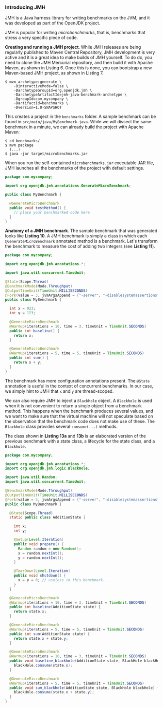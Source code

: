 ### Introducing JMH
JMH is a Java harness library for writing benchmarks on the JVM, and it was developed as part of the OpenJDK project.

JMH is popular for writing *microbenchmarks*, that is, benchmarks that stress a very specific piece of code.

**Creating and running a JMH project**. While JMH releases are being regularly published to Maven Central Repository, JMH development is very active and it is a great idea to make builds of JMH yourself. To do do, you need to clone the JMH Mercurial repository, and then build it with Apache Maven, as shown in Listing 6. Once this is done, you can bootstrap a new Maven-based JMH project, as shown in Listing 7.

```
$ mvn archetype:generate \
    -DinteractiveMode=false \
    -DarchetypeGroupId=org.openjdk.jmh \
    -DarchetypeArtifactId=jmh-java-benchmark-archetype \
    -DgroupId=com.mycompany \
    -DartifactId=benchmarks \
    -Dversion=1.0-SNAPSHOT
```

This creates a project in the `benchmarks` folder. A sample benchmark can be found in `src/main/java/MyBenchmark.java`. While we will dissect the same benchmark in a minute, we can already build the project with Apache Maven:
```
$ cd benchmarks/
$ mvn package
  (...)
$ java -jar target/microbenchmarks.jar
```
When you run the self-contained `microbenchmarks.jar` executable JAR file, JMH launches all the benchmarks of the project with default settings.

```java
package com.mycompany;

import org.openjdk.jmh.annotations.GenerateMicroBenchmark;

public class MyBenchmark {

  @GenerateMicroBenchmark
  public void testMethod() {
    // place your benchmarked code here
  }
}
```

**Anatomy of a JMH benchmark**. The sample benchmark that was generated looks like **Listing 10**. A JMH benchmark is simply a class in which each `@GenerateMicroBenchmark` annotated method is a benchmark. Let's transform the benchmark to measure the cost of adding two integers (see **Listing 11**).

```java
package com.mycompany;

import org.openjdk.jmh.annotations.*;

import java.util.concurrent.TimeUnit;

@State(Scope.Thread)
@BenchmarkMode(Mode.Throughput)
@OutputTimeUnit(TimeUnit.MILLISECONDS)
@Fork(value = 3, jvmArgsAppend = {"-server", "-disablesystemassertions"})
public class MyBenchmark {

  int x = 923;
  int y = 123;

  @GenerateMicroBenchmark
  @Warmup(iterations = 10, time = 3, timeUnit = TimeUnit.SECONDS)
  public int baseline() {
    return x;
  }

  @GenerateMicroBenchmark
  @Warmup(iterations = 5, time = 5, timeUnit = TimeUnit.SECONDS)
  public int sum() {
    return x + y;
  }
}
```
The benchmark has more configuration annotations present. The `@State` annotation is useful in the context of concurrent benchmarks. In our case, we simply hint to JMH that `x` and `y` are thread-scoped.

We can also require JMH to inject a `Blackhole` object. A `Blackhole` is used when it is not convenient to return a single object from a benchmark method. This happens when the benchmark produces several values, and we want to make sure that the virtual machine will not speculate based on the observation that the benchmark code does not make use of these. The `Blackhole` class provides several `consume(...)` methods.

The class shown in **Listing 13a** and **13b** is an elaborated version of the previous benchmark with a state class, a lifecycle for the state class, and a `Blackhole`.
```java
package com.mycompany;

import org.openjdk.jmh.annotations.*;
import org.openjdk.jmh.logic.BlackHole;

import java.util.Random;
import java.util.concurrent.TimeUnit;

@BenchmarkMode(Mode.Throughput)
@OutputTimeUnit(TimeUnit.MILLISECONDS)
@Fork(value = 3, jvmArgsAppend = {"-server", "-disablesystemassertions"})
public class MyBenchmark {

  @State(Scope.Thread)
  static public class AdditionState {

    int x;
    int y;

    @Setup(Level.Iteration)
    public void prepare() {
      Random random = new Random();
      x = random.nextInt();
      y = random.nextInt();
    }

    @TearDown(Level.Iteration)
    public void shutdown() {
      x = y = 0; // useless in this benchmark...
    }
  }

  @GenerateMicroBenchmark
  @Warmup(iterations = 10, time = 3, timeUnit = TimeUnit.SECONDS)
  public int baseline(AdditionState state) {
    return state.x;
  }

  @GenerateMicroBenchmark
  @Warmup(iterations = 5, time = 5, timeUnit = TimeUnit.SECONDS)
  public int sum(AdditionState state) {
    return state.x + state.y;
  }

  @GenerateMicroBenchmark
  @Warmup(iterations = 10, time = 3, timeUnit = TimeUnit.SECONDS)
  public void baseline_blackhole(AdditionState state, BlackHole blackHole) {
    blackHole.consume(state.x);
  }

  @GenerateMicroBenchmark
  @Warmup(iterations = 5, time = 5, timeUnit = TimeUnit.SECONDS)
  public void sum_blackhole(AdditionState state, BlackHole blackHole) {
    blackHole.consume(state.x + state.y);
  }
}
```
